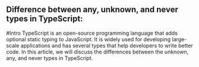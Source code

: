 ## Difference between any, unknown, and never types in TypeScript:
#Intro
TypeScript is an open-source programming language that adds optional static typing to JavaScript. It is widely used for developing large-scale applications and has several types that help developers to write better code. In this article, we will discuss the differences between the unknown, any, and never types in TypeScript.
